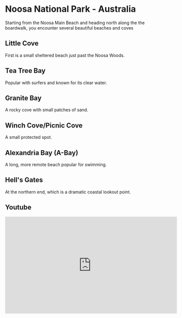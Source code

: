 # Noosa National Park - Australia
<Gallery album=0 sliceStart=0 sliceEnd=2 />

Starting from the Noosa Main Beach and heading north along the the boardwalk, you encounter several beautiful beaches and coves 

## Little Cove
First is a small sheltered beach just past the Noosa Woods. 

<Gallery album=0 sliceStart=2 sliceEnd=5 />

## Tea Tree Bay
Popular with surfers and known for its clear water.

<Gallery album=0 sliceStart=5 sliceEnd=6 />

## Granite Bay
A rocky cove with small patches of sand.

<Gallery album=0 sliceStart=6 sliceEnd=8 />

## Winch Cove/Picnic Cove
A small protected spot.

<Gallery album=0 sliceStart=8 sliceEnd=9 />

## Alexandria Bay (A-Bay)
A long, more remote beach popular for swimming.

<Gallery album=0 sliceStart=9 sliceEnd=10 />

## Hell's Gates 
At the northern end, which is a dramatic coastal lookout point.

<Gallery album=0 sliceStart=10 sliceEnd=15 />

## Youtube

<iframe width="560" height="315" src="https://www.youtube.com/embed/videoseries?si=jEQf6XWrhEm8EQMk&amp;list=PL3enwjnZV_kUbpMCPZ4dopOklkP4JLiAw" title="YouTube video player" frameborder="0" allow="accelerometer; autoplay; clipboard-write; encrypted-media; gyroscope; picture-in-picture; web-share" referrerpolicy="strict-origin-when-cross-origin" allowfullscreen></iframe>
